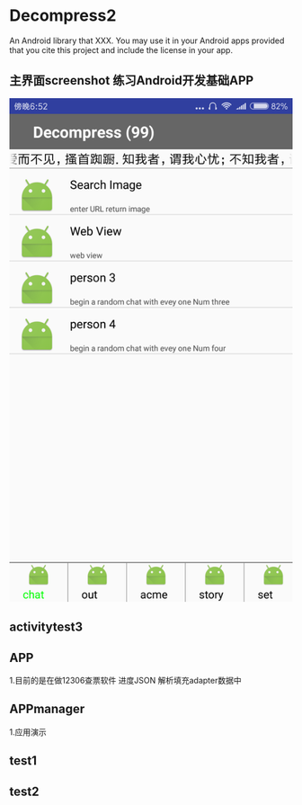 # Decompress2
   An Android library that XXX. You may use it in your Android apps provided that you cite this project and include the license in your app.
## 主界面screenshot 练习Android开发基础APP
![](https://github.com/jeokwok/Decompress2/blob/master/Screenshot_2019-02-24-18-52-25-577_com.exmper.adm.png)
## activitytest3

## APP
1.目前的是在做12306查票软件 进度JSON 解析填充adapter数据中

## APPmanager
1.应用演示

## test1

## test2
